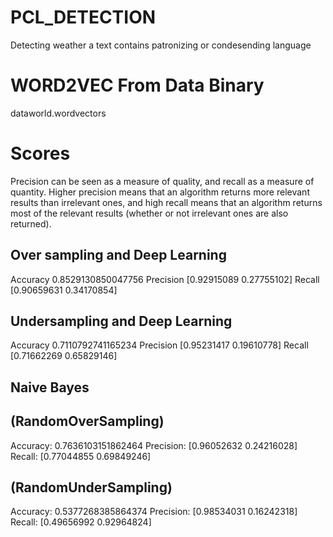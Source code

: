 # PCL_DETECTION

Detecting weather a text contains patronizing or condesending language

# WORD2VEC From Data Binary

dataworld.wordvectors

# Scores

Precision can be seen as a measure of quality, and recall as a measure of quantity. Higher precision means that an algorithm returns more relevant results than irrelevant ones, and high recall means that an algorithm returns most of the relevant results (whether or not irrelevant ones are also returned).

## Over sampling and Deep Learning

Accuracy 0.8529130850047756
Precision [0.92915089 0.27755102]
Recall [0.90659631 0.34170854]

## Undersampling and Deep Learning

Accuracy 0.7110792741165234
Precision [0.95231417 0.19610778]
Recall [0.71662269 0.65829146]

## Naive Bayes

## (RandomOverSampling)

Accuracy: 0.7636103151862464
Precision: [0.96052632 0.24216028]
Recall: [0.77044855 0.69849246]

## (RandomUnderSampling)

Accuracy: 0.5377268385864374
Precision: [0.98534031 0.16242318]
Recall: [0.49656992 0.92964824]
